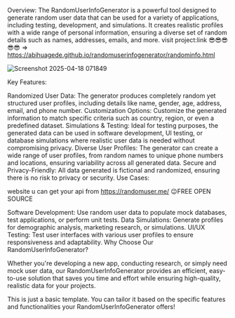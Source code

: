 Overview: The RandomUserInfoGenerator is a powerful tool designed to generate random user data that can be used for a variety of applications, including testing, development, and simulations. It creates realistic profiles with a wide range of personal information, ensuring a diverse set of random details such as names, addresses, emails, and more.
visit project:link 😎😎😎😎😎 => https://abihuagede.github.io/randomuserinfogenerator/randominfo.html

![Screenshot 2025-04-18 071849](https://github.com/user-attachments/assets/1a22c25f-9cfe-44f5-9312-086845548dea)

Key Features:

Randomized User Data: The generator produces completely random yet structured user profiles, including details like name, gender, age, address, email, and phone number.
Customization Options: Customize the generated information to match specific criteria such as country, region, or even a predefined dataset.
Simulations & Testing: Ideal for testing purposes, the generated data can be used in software development, UI testing, or database simulations where realistic user data is needed without compromising privacy.
Diverse User Profiles: The generator can create a wide range of user profiles, from random names to unique phone numbers and locations, ensuring variability across all generated data.
Secure and Privacy-Friendly: All data generated is fictional and randomized, ensuring there is no risk to privacy or security.
Use Cases:

website u can get your api from https://randomuser.me/ 😉FREE OPEN SOURCE 

Software Development: Use random user data to populate mock databases, test applications, or perform unit tests.
Data Simulations: Generate profiles for demographic analysis, marketing research, or simulations.
UI/UX Testing: Test user interfaces with various user profiles to ensure responsiveness and adaptability.
Why Choose Our RandomUserInfoGenerator?

Whether you're developing a new app, conducting research, or simply need mock user data, our RandomUserInfoGenerator provides an efficient, easy-to-use solution that saves you time and effort while ensuring high-quality, realistic data for your projects.

This is just a basic template. You can tailor it based on the specific features and functionalities your RandomUserInfoGenerator offers!
